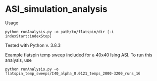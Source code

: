 # ASI_simulation_analysis

Usage

``python runAnalysis.py -o path/to/flatspin/dir [-i indexStart:indexStop]``

Tested with Python v. 3.8.3

Example flatspin temp sweep included for a 40x40 Ising ASI. To run this analysis, use

``python runAnalysis.py -o flatspin_temp_sweeps/I40_alpha_0.0121_temps_2000-3200_runs_16``
